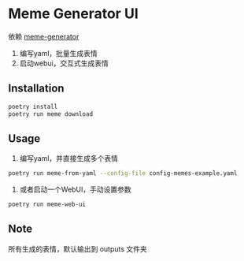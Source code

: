 
# Meme Generator UI

依赖 [meme-generator](https://github.com/MeetWq/meme-generator/tree/main)

1. 编写yaml，批量生成表情
2. 启动webui，交互式生成表情

## Installation

```sh
poetry install
poetry run meme download
```

## Usage

1. 编写yaml，并直接生成多个表情
```sh
poetry run meme-from-yaml --config-file config-memes-example.yaml
```


1. 或者启动一个WebUI，手动设置参数
```sh
poetry run meme-web-ui
```

## Note

所有生成的表情，默认输出到 outputs 文件夹

